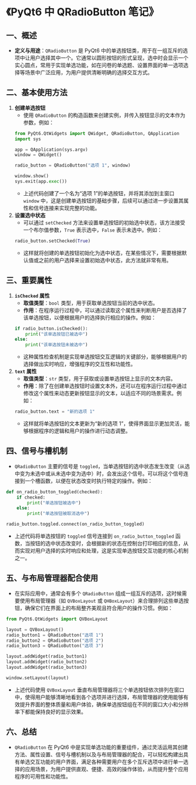 # 《PyQt6 中 QRadioButton 笔记》

## 一、概述
- **定义与用途**：`QRadioButton` 是 PyQt6 中的单选按钮类，用于在一组互斥的选项中让用户选择其中一个。它通常以圆形按钮的形式呈现，选中时会显示一个实心圆点，常用于实现单选功能，如在问卷的单选题、设置界面的单一选项选择等场景中广泛应用，为用户提供清晰明确的选择交互方式。

## 二、基本使用方法
1. **创建单选按钮**
    - 使用 `QRadioButton` 的构造函数来创建实例，并传入按钮显示的文本作为参数，例如：
    ```python
    from PyQt6.QtWidgets import QWidget, QRadioButton, QApplication
    import sys

    app = QApplication(sys.argv)
    window = QWidget()

    radio_button = QRadioButton("选项 1", window)

    window.show()
    sys.exit(app.exec())
    ```
    - 上述代码创建了一个名为“选项 1”的单选按钮，并将其添加到主窗口 `window` 中，这是创建单选按钮的基础步骤，后续可以通过进一步设置其属性和信号连接来实现完整的功能。
2. **设置选中状态**
    - 可以通过 `setChecked` 方法来设置单选按钮的初始选中状态，该方法接受一个布尔值参数，`True` 表示选中，`False` 表示未选中。例如：
    ```python
    radio_button.setChecked(True)
    ```
    - 这样就将创建的单选按钮初始化为选中状态，在某些情况下，需要根据默认值或之前的用户选择来设置初始选中状态，此方法就非常有用。

## 三、重要属性
1. **`isChecked` 属性**
    - **取值类型**：`bool` 类型，用于获取单选按钮当前的选中状态。
    - **作用**：在程序运行过程中，可以通过读取这个属性来判断用户是否选择了该单选按钮，以便根据用户的选择执行相应的操作。例如：
    ```python
    if radio_button.isChecked():
        print("该单选按钮已被选中")
    else:
        print("该单选按钮未被选中")
    ```
    - 这种属性检查机制是实现单选按钮交互逻辑的关键部分，能够根据用户的选择做出实时响应，增强程序的交互性和功能性。
2. **`text` 属性**
    - **取值类型**：`str` 类型，用于获取或设置单选按钮上显示的文本内容。
    - **作用**：除了在创建单选按钮时设置文本外，还可以在程序运行过程中通过修改这个属性来动态更新按钮显示的文本，以适应不同的场景需求。例如：
    ```python
    radio_button.text = "新的选项 1"
    ```
    - 这样就将单选按钮的文本更新为“新的选项 1”，使得界面显示更加灵活，能够根据程序的逻辑和用户的操作进行动态调整。

## 四、信号与槽机制
- `QRadioButton` 主要的信号是 `toggled`，当单选按钮的选中状态发生改变（从选中变为未选中或从未选中变为选中）时，会发出这个信号。可以将这个信号连接到一个槽函数，以便在状态改变时执行特定的操作。例如：
```python
def on_radio_button_toggled(checked):
    if checked:
        print("单选按钮被选中")
    else:
        print("单选按钮被取消选中")

radio_button.toggled.connect(on_radio_button_toggled)
```
- 上述代码将单选按钮的 `toggled` 信号连接到 `on_radio_button_toggled` 函数，当按钮的选中状态改变时，会根据新的状态在控制台打印相应的信息，从而实现对用户选择的实时响应和处理，这是实现单选按钮交互功能的核心机制之一。

## 五、与布局管理器配合使用
- 在实际应用中，通常会有多个 `QRadioButton` 组成一组互斥的选项，这时候需要使用布局管理器（如 `QVBoxLayout` 或 `QHBoxLayout`）来合理排列这些单选按钮，确保它们在界面上的布局整齐美观且符合用户的操作习惯。例如：
```python
from PyQt6.QtWidgets import QVBoxLayout

layout = QVBoxLayout()
radio_button1 = QRadioButton("选项 1")
radio_button2 = QRadioButton("选项 2")
radio_button3 = QRadioButton("选项 3")

layout.addWidget(radio_button1)
layout.addWidget(radio_button2)
layout.addWidget(radio_button3)

window.setLayout(layout)
```
- 上述代码使用 `QVBoxLayout` 垂直布局管理器将三个单选按钮依次排列在窗口中，使得用户能够清晰地看到各个选项并进行选择，布局管理器的使用能够有效提升界面的整体质量和用户体验，确保单选按钮组在不同的窗口大小和分辨率下都能保持良好的显示效果。

## 六、总结
- `QRadioButton` 在 PyQt6 中是实现单选功能的重要组件，通过灵活运用其创建方法、属性设置、信号与槽机制以及与布局管理器的配合，可以轻松构建出具有单选交互功能的用户界面，满足各种需要用户在多个互斥选项中进行单一选择的应用场景，为用户提供直观、便捷、高效的操作体验，从而提升整个应用程序的可用性和功能性。 